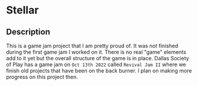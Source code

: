 # Stellar
## Description
This is a game jam project that I am pretty proud of. It was not finished during the first game jam I worked on it. There is no real "game" elements add to it yet but the overall structure of the game is in place. Dallas Society of Play has a game jam on `Oct 13th 2022` called `Revival Jam II` where we finish old projects that have been on the back burner. I plan on making more progress on this project then.
